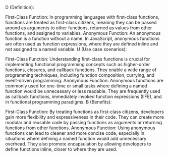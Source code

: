 D (Definition):

First-Class Function: In programming languages with first-class functions, functions are treated as first-class citizens, meaning they can be passed around as arguments to other functions, returned as values from other functions, and assigned to variables.
Anonymous Function: An anonymous function is a function without a name. In JavaScript, anonymous functions are often used as function expressions, where they are defined inline and not assigned to a named variable.
U (Use case scenarios):

First-Class Function: Understanding first-class functions is crucial for implementing functional programming concepts such as higher-order functions, closures, and callback functions. They enable a wide range of programming techniques, including function composition, currying, and event-driven programming.
Anonymous Function: Anonymous functions are commonly used for one-time or small tasks where defining a named function would be unnecessary or less readable. They are frequently used as callback functions, immediately invoked function expressions (IIFE), and in functional programming paradigms.
B (Benefits):

First-Class Function: By treating functions as first-class citizens, developers gain more flexibility and expressiveness in their code. They can create more modular and reusable code by passing functions as arguments or returning functions from other functions.
Anonymous Function: Using anonymous functions can lead to cleaner and more concise code, especially in situations where defining a named function would add unnecessary overhead. They also promote encapsulation by allowing developers to define functions inline, closer to where they are used.